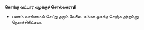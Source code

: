 **கொங்கு வட்டார வழக்குச் சொல்லகராதி**
- பணம் வாங்காமல் செய்து தரும் வேலை. சும்மா ஓசுக்கு செஞ்சு தர்றம்னு நெனச்சிகிட்டீயா.

